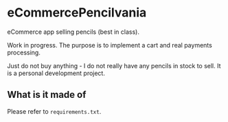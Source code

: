# eCommercePencilvania

eCommerce app selling pencils (best in class).

Work in progress. The purpose is to implement a cart and real payments processing.

Just do not buy anything - I do not really have any pencils in stock to sell. It is a personal development project.

## What is it made of
Please refer to `requirements.txt`.
